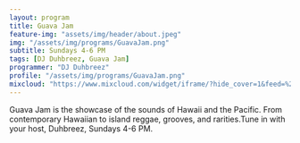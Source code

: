 ```yaml
---
layout: program
title: Guava Jam
feature-img: "assets/img/header/about.jpeg"
img: "/assets/img/programs/GuavaJam.png"
subtitle: Sundays 4-6 PM
tags: [DJ Duhbreez, Guava Jam]
programmer: "DJ Duhbreez"
profile: "/assets/img/programs/GuavaJam.png"
mixcloud: "https://www.mixcloud.com/widget/iframe/?hide_cover=1&feed=%2Ftropicofm%2Fplaylists%guava-jam%2F"
---
```


Guava Jam is the showcase of the sounds of Hawaii and the Pacific. From contemporary Hawaiian to island reggae, grooves, and rarities.Tune in with your host, Duhbreez, Sundays 4-6 PM.
